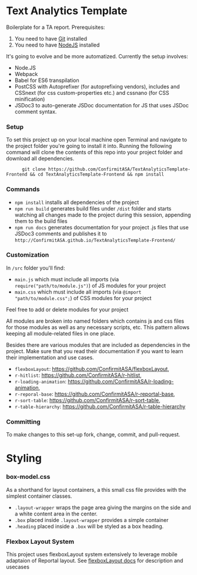 # Text Analytics Template

Boilerplate for a TA report. Prerequisites: 

1. You need to have [Git](https://git-for-windows.github.io/) installed
2. You need to have [NodeJS](https://nodejs.org/en/download) installed

It's going to evolve and be more automatized. Currently the setup involves:

- Node.JS
- Webpack
- Babel for ES6 transpilation
- PostCSS with Autoprefixer (for autoprefixing vendors), includes and CSSnext (for css custom-properties etc.) and cssnano (for CSS minification)
- JSDoc3 to auto-generate JSDoc documentation for JS that uses JSDoc comment syntax.

### Setup

To set this project up on your local machine open Terminal and navigate to the project folder you're going to install it into. 
Running the following command will clone the contents of this repo into your project folder and download all dependencies.

```
      git clone https://github.com/ConfirmitASA/TextAnalyticsTemplate-Frontend && cd TextAnalyticsTemplate-Frontend && npm install
```

### Commands

- `npm install` installs all dependencies of the project
- `npm run build` generates build files under `/dist` folder and starts watching all changes made to the project during this session, appending them to the build files
- `npm run docs` generates documentation for your project .js files that use JSDoc3 comments and publishes it to `http://ConfirmitASA.github.io/TextAnalyticsTemplate-Frontend/` 

### Customization

In `/src` folder you'll find:

- `main.js` which must include all imports (via `require("path/to/module.js")`) of JS modules for your project
- `main.css` which must include all imports (via `@import "path/to/module.css";`) of CSS modules for your project

Feel free to add or delete modules for your project 

All modules are broken into named folders which contains js and css files for those modules as well as any necessary scripts, etc. This pattern allows keeping all module-related files in one place.

Besides there are various modules that are included as dependencies in the project. Make sure that you read their documentation if you want to learn their implementation and use cases.
  
* `flexboxLayout`: https://github.com/ConfirmitASA/flexboxLayout,
* `r-hitlist`: https://github.com/ConfirmitASA/r-hitlist,
* `r-loading-animation`: https://github.com/ConfirmitASA/r-loading-animation,
* `r-reporal-base`: https://github.com/ConfirmitASA/r-reportal-base,
* `r-sort-table`: https://github.com/ConfirmitASA/r-sort-table,
* `r-table-hierarchy`: https://github.com/ConfirmitASA/r-table-hierarchy

### Committing

To make changes to this set-up fork, change, commit, and pull-request.


# Styling

### box-model.css

As a shorthand for layout containers, a this small css file provides with the simplest container classes.

- `.layout-wrapper` wraps the page area giving the margins on the side and a white content area in the center.
- `.box` placed inside `.layout-wrapper` provides a simple container
- `.heading` placed inside a `.box` will be styled as a box heading.

### Flexbox Layout System

This project uses flexboxLayout system extensively to leverage mobile adaptaion of Reportal layout. See [flexboxLayout docs](https://confirmitasa.github.io/flexboxLayout) for description and usecases


